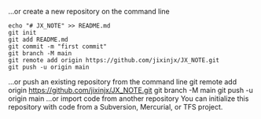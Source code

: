 …or create a new repository on the command line
```
echo "# JX_NOTE" >> README.md
git init
git add README.md
git commit -m "first commit"
git branch -M main
git remote add origin https://github.com/jixinjx/JX_NOTE.git
git push -u origin main
```

…or push an existing repository from the command line
git remote add origin https://github.com/jixinjx/JX_NOTE.git
git branch -M main
git push -u origin main
…or import code from another repository
You can initialize this repository with code from a Subversion, Mercurial, or TFS project.